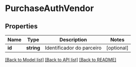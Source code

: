 # PurchaseAuthVendor

## Properties
Name | Type | Description | Notes
------------ | ------------- | ------------- | -------------
**id** | **string** | Identificador do parceiro | [optional] 

[[Back to Model list]](../README.md#documentation-for-models) [[Back to API list]](../README.md#documentation-for-api-endpoints) [[Back to README]](../README.md)


